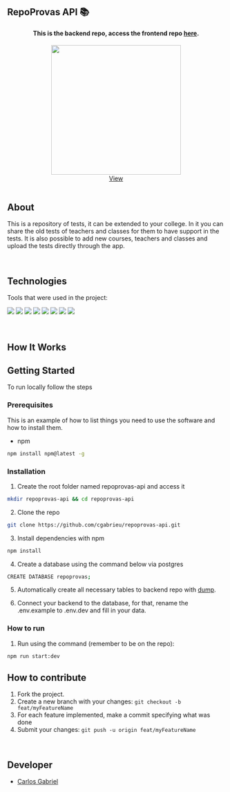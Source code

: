 ## RepoProvas API 📚

<div align="center">
  <h4>This is the backend repo, access the frontend repo <a href="https://github.com/cgabrieu/repoprovas-front">here</a>.</h4>
  <a href="https://repoprovas-cgabrieu.herokuapp.com">
    <img src="" width="300px">
  </a>
    <br />
    <a href="https://repoprovas-cgabrieu.herokuapp.com">View</a>
    <br />
</div>
  
<br/>

## About

This is a repository of tests, it can be extended to your college. In it you can share the old tests of teachers and classes for them to have support in the tests. It is also possible to add new courses, teachers and classes and upload the tests directly through the app.
    
<br/>

## Technologies

Tools that were used in the project:
<p>
  <img src='https://img.shields.io/badge/Typescript-000000?style=for-the-badge&logo=typescript'>
  <img src='https://img.shields.io/badge/Node.js-000000?style=for-the-badge&logo=nodedotjs'>
  <img src='https://img.shields.io/badge/Express.js-000000?style=for-the-badge&logo=express'>
  <img src='https://img.shields.io/badge/PostgreSQL-000000?style=for-the-badge&logo=postgresql'>
  <img src='https://img.shields.io/badge/typeorm-000000?style=for-the-badge&logo=typeorm'>
  <img src='https://img.shields.io/badge/eslint-000000?style=for-the-badge&logo=eslint&logoColor=472fb9'>
  <img src='https://img.shields.io/badge/npm-000000?style=for-the-badge&logo=npm'>
  <img src='https://img.shields.io/badge/Heroku-000000?style=for-the-badge&logo=heroku&logoColor=410093'>
</p>

<br/>

## How It Works


## Getting Started

To run locally follow the steps

### Prerequisites

This is an example of how to list things you need to use the software and how to install them.
* npm
```sh
npm install npm@latest -g
```

### Installation

1. Create the root folder named repoprovas-api and access it
```sh
mkdir repoprovas-api && cd repoprovas-api
```
2. Clone the repo
```sh
git clone https://github.com/cgabrieu/repoprovas-api.git
```
3. Install dependencies with npm
```sh
npm install
```
4. Create a database using the command below via postgres
```sh
CREATE DATABASE repoprovas;
```
5. Automatically create all necessary tables to backend repo with <a href="https://github.com/cgabrieu/repoprovas-api/blob/main/dump.sql">dump</a>. 

8. Connect your backend to the database, for that, rename the .env.example to .env.dev and fill in your data.

### How to run

1. Run using the command (remember to be on the repo): 
```sh
npm run start:dev
```

## How to contribute

1. Fork the project.
2. Create a new branch with your changes: `git checkout -b feat/myFeatureName`
3. For each feature implemented, make a commit specifying what was done
4. Submit your changes: `git push -u origin feat/myFeatureName`


<br/>

## Developer

* [Carlos Gabriel](https://github.com/cgabrieu)

